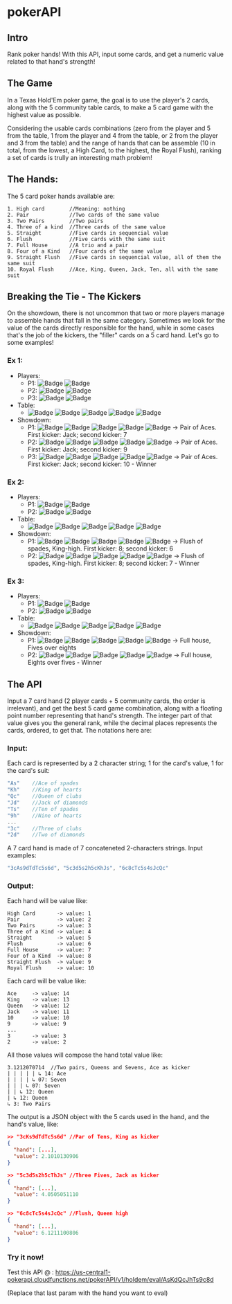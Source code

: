 # pokerAPI

## Intro
Rank poker hands! With this API, input some cards, and get a numeric value related to that hand's strength! 


## The Game
In a Texas Hold'Em poker game, the goal is to use the player's 2 cards, along with the 5 community table cards, to make a 5 card game with the highest value as possible.

Considering the usable cards combinations (zero from the player and 5 from the table, 1 from the player and 4 from the table, or 2 from the player and 3 from the table) and the range of hands that can be assemble (10 in total, from the lowest, a High Card, to the highest, the Royal Flush), ranking a set of cards is trully an interesting math problem!


## The Hands:
The 5 card poker hands available are:
```
1. High card        //Meaning: nothing
2. Pair             //Two cards of the same value
3. Two Pairs        //Two pairs
4. Three of a kind  //Three cards of the same value
5. Straight         //Five cards in sequencial value
6. Flush            //Five cards with the same suit
7. Full House       //A trio and a pair
8. Four of a Kind   //Four cards of the same value
9. Straight Flush   //Five cards in sequencial value, all of them the same suit
10. Royal Flush     //Ace, King, Queen, Jack, Ten, all with the same suit
```

## Breaking the Tie - The Kickers
On the showdown, there is not uncommon that two or more players manage to assemble hands that fall in the same category. Sometimes we look for the value of the cards directly responsible for the hand, while in some cases that's the job of the kickers, the "filler" cards on a 5 card hand. Let's go to some examples!

### Ex 1:
- Players:
  - P1: ![Badge](https://img.shields.io/badge/A-♠-%23000000) ![Badge](https://img.shields.io/badge/3-♣-%230000ff)
  - P2: ![Badge](https://img.shields.io/badge/A-♥-%23ff0000) ![Badge](https://img.shields.io/badge/9-♦-%23f5b423)
  - P3: ![Badge](https://img.shields.io/badge/A-♣-%230000ff) ![Badge](https://img.shields.io/badge/10-♥-%23ff0000)
- Table:
  - ![Badge](https://img.shields.io/badge/A-♦-%23f5b423) 
  ![Badge](https://img.shields.io/badge/5-♣-%230000ff) 
  ![Badge](https://img.shields.io/badge/7-♣-%230000ff) 
  ![Badge](https://img.shields.io/badge/6-♥-%23ff0000) 
  ![Badge](https://img.shields.io/badge/J-♥-%23ff0000)
- Showdown:
  - P1: ![Badge](https://img.shields.io/badge/A-♦-%23f5b423) 
  ![Badge](https://img.shields.io/badge/A-♠-%23000000) 
  ![Badge](https://img.shields.io/badge/J-♥-%23ff0000) 
  ![Badge](https://img.shields.io/badge/7-♣-%230000ff) 
  ![Badge](https://img.shields.io/badge/6-♥-%23ff0000)   ->  Pair of Aces. First kicker: Jack; second kicker: 7
  - P2: ![Badge](https://img.shields.io/badge/A-♦-%23f5b423) 
  ![Badge](https://img.shields.io/badge/A-♥-%23ff0000) 
  ![Badge](https://img.shields.io/badge/J-♥-%23ff0000) 
  ![Badge](https://img.shields.io/badge/9-♦-%23f5b423) 
  ![Badge](https://img.shields.io/badge/7-♣-%230000ff)   ->  Pair of Aces. First kicker: Jack; second kicker: 9
  - P3: ![Badge](https://img.shields.io/badge/A-♦-%23f5b423) 
  ![Badge](https://img.shields.io/badge/A-♣-%230000ff) 
  ![Badge](https://img.shields.io/badge/J-♥-%23ff0000) 
  ![Badge](https://img.shields.io/badge/10-♥-%23ff0000) 
  ![Badge](https://img.shields.io/badge/7-♣-%230000ff)   ->  Pair of Aces. First kicker: Jack; second kicker: 10 - Winner

### Ex 2:
- Players:
  - P1: ![Badge](https://img.shields.io/badge/5-♠-%23000000) ![Badge](https://img.shields.io/badge/3-♠-%23000000) 
  - P2: ![Badge](https://img.shields.io/badge/7-♠-%23000000) ![Badge](https://img.shields.io/badge/2-♠-%23000000)
- Table: 
  - ![Badge](https://img.shields.io/badge/K-♠-%23000000) 
  ![Badge](https://img.shields.io/badge/7-♥-%23ff0000) 
  ![Badge](https://img.shields.io/badge/8-♠-%23000000) 
  ![Badge](https://img.shields.io/badge/J-♣-%230000ff) 
  ![Badge](https://img.shields.io/badge/6-♠-%23000000) 
- Showdown:
  - P1: ![Badge](https://img.shields.io/badge/K-♠-%23000000) 
  ![Badge](https://img.shields.io/badge/8-♠-%23000000) 
  ![Badge](https://img.shields.io/badge/6-♠-%23000000) 
  ![Badge](https://img.shields.io/badge/5-♠-%23000000) 
  ![Badge](https://img.shields.io/badge/3-♠-%23000000)   ->  Flush of spades, King-high. First kicker: 8; second kicker: 6
  - P2: ![Badge](https://img.shields.io/badge/K-♠-%23000000)
  ![Badge](https://img.shields.io/badge/8-♠-%23000000) 
  ![Badge](https://img.shields.io/badge/7-♠-%23000000) 
  ![Badge](https://img.shields.io/badge/6-♠-%23000000) 
  ![Badge](https://img.shields.io/badge/2-♠-%23000000)   ->  Flush of spades, King-high. First kicker: 8; second kicker: 7   - Winner

### Ex 3:
- Players:
  - P1: ![Badge](https://img.shields.io/badge/5-♣-%230000ff) ![Badge](https://img.shields.io/badge/A-♦-%23f5b423) 
  - P2: ![Badge](https://img.shields.io/badge/8-♠-%23000000) ![Badge](https://img.shields.io/badge/K-♥-%23ff0000)
- Table:
  - ![Badge](https://img.shields.io/badge/5-♠-%23000000) 
  ![Badge](https://img.shields.io/badge/5-♥-%23ff0000) 
  ![Badge](https://img.shields.io/badge/8-♦-%23f5b423) 
  ![Badge](https://img.shields.io/badge/Q-♣-%230000ff) 
  ![Badge](https://img.shields.io/badge/8-♣-%230000ff) 
- Showdown:
  - P1: ![Badge](https://img.shields.io/badge/5-♠-%23000000) 
  ![Badge](https://img.shields.io/badge/5-♥-%23ff0000) 
  ![Badge](https://img.shields.io/badge/5-♣-%230000ff) 
  ![Badge](https://img.shields.io/badge/8-♦-%23f5b423) 
  ![Badge](https://img.shields.io/badge/8-♣-%230000ff)   ->  Full house, Fives over eights
  - P2: ![Badge](https://img.shields.io/badge/8-♦-%23f5b423) 
  ![Badge](https://img.shields.io/badge/8-♣-%230000ff) 
  ![Badge](https://img.shields.io/badge/8-♠-%23000000) 
  ![Badge](https://img.shields.io/badge/5-♠-%23000000) 
  ![Badge](https://img.shields.io/badge/5-♥-%23ff0000)   ->  Full house, Eights over fives   - Winner


## The API
Input a 7 card hand (2 player cards + 5 community cards, the order is irrelevant), and get the best 5 card game combination, along with a floating point number representing that hand's strength. The integer part of that value gives you the general rank, while the decimal places represents the cards, ordered, to get that. The notations here are:

### Input:
Each card is represented by a 2 character string; 1 for the card's value, 1 for the card's suit:
```javascript
"As"    //Ace of spades
"Kh"    //King of hearts  
"Qc"    //Queen of clubs 
"Jd"    //Jack of diamonds
"Ts"    //Ten of spades
"9h"    //Nine of hearts
...
"3c"    //Three of clubs
"2d"    //Two of diamonds
```
A 7 card hand is made of 7 concateneted 2-characters strings. Input examples: 
```javascript
"3cAs9dTdTc5s6d", "5c3d5s2h5cKhJs", "6c8cTc5s4sJcQc"
```

### Output:
Each hand will be value like:
```
High Card       -> value: 1
Pair            -> value: 2
Two Pairs       -> value: 3
Three of a Kind -> value: 4
Straight        -> value: 5
Flush           -> value: 6
Full House      -> value: 7
Four of a Kind  -> value: 8
Straight Flush  -> value: 9
Royal Flush     -> value: 10
```

Each card will be value like:
```
Ace     -> value: 14
King    -> value: 13
Queen   -> value: 12
Jack    -> value: 11
10      -> value: 10
9       -> value: 9
...
3       -> value: 3
2       -> value: 2
```

All those values will compose the hand total value like:
```
3.1212070714  //Two pairs, Queens and Sevens, Ace as kicker
| | | | | ↳ 14: Ace
| | | | ↳ 07: Seven
| | | ↳ 07: Seven
| | ↳ 12: Queen
| ↳ 12: Queen
↳ 3: Two Pairs
```

The output is a JSON object with the 5 cards used in the hand, and the hand's value, like:
```JSON
>> "3cKs9dTdTc5s6d" //Par of Tens, King as kicker
{
  "hand": [...],
  "value": 2.1010130906 
}
```

```JSON
>> "5c3d5s2h5cThJs" //Three Fives, Jack as kicker
{
  "hand": [...],
  "value": 4.0505051110 
}
```

```JSON
>> "6c8cTc5s4sJcQc" //Flush, Queen high
{
  "hand": [...],
  "value": 6.1211100806 
}
```
### Try it now!
Test this API @ :
https://us-central1-pokerapi.cloudfunctions.net/pokerAPI/v1/holdem/eval/AsKdQcJhTs9c8d

(Replace that last param with the hand you want to eval)
